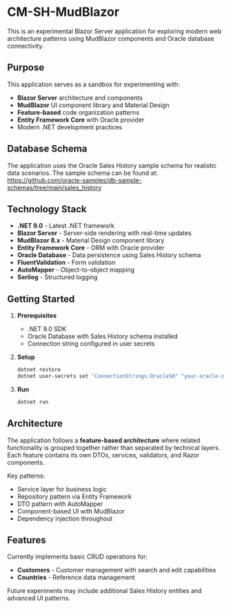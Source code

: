 # CM-SH-MudBlazor

This is an experimental Blazor Server application for exploring modern web architecture patterns using MudBlazor components and Oracle database connectivity.

## Purpose

This application serves as a sandbox for experimenting with:
- **Blazor Server** architecture and components
- **MudBlazor** UI component library and Material Design
- **Feature-based** code organization patterns
- **Entity Framework Core** with Oracle provider
- Modern .NET development practices

## Database Schema

The application uses the Oracle Sales History sample schema for realistic data scenarios. The sample schema can be found at:
https://github.com/oracle-samples/db-sample-schemas/tree/main/sales_history

## Technology Stack

- **.NET 9.0** - Latest .NET framework
- **Blazor Server** - Server-side rendering with real-time updates
- **MudBlazor 8.x** - Material Design component library
- **Entity Framework Core** - ORM with Oracle provider
- **Oracle Database** - Data persistence using Sales History schema
- **FluentValidation** - Form validation
- **AutoMapper** - Object-to-object mapping
- **Serilog** - Structured logging

## Getting Started

1. **Prerequisites**
   - .NET 9.0 SDK
   - Oracle Database with Sales History schema installed
   - Connection string configured in user secrets

2. **Setup**
   ```bash
   dotnet restore
   dotnet user-secrets set "ConnectionStrings:OracleSH" "your-oracle-connection-string"
   ```

3. **Run**
   ```bash
   dotnet run
   ```

## Architecture

The application follows a **feature-based architecture** where related functionality is grouped together rather than separated by technical layers. Each feature contains its own DTOs, services, validators, and Razor components.

Key patterns:
- Service layer for business logic
- Repository pattern via Entity Framework
- DTO pattern with AutoMapper
- Component-based UI with MudBlazor
- Dependency injection throughout

## Features

Currently implements basic CRUD operations for:
- **Customers** - Customer management with search and edit capabilities
- **Countries** - Reference data management

Future experiments may include additional Sales History entities and advanced UI patterns.